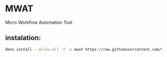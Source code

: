# MWAT

Micro Workflow Automation Tool

## instalation:

```bash
deno install --allow-all -f -n mwat https://raw.githubusercontent.com/SHIBUI-ENGINEERING/MWAT/main/src/cli/mod.ts
```
